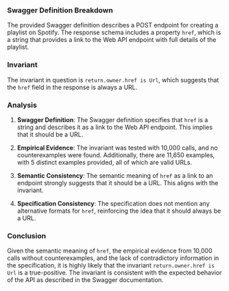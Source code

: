 ### Swagger Definition Breakdown
The provided Swagger definition describes a POST endpoint for creating a playlist on Spotify. The response schema includes a property `href`, which is a string that provides a link to the Web API endpoint with full details of the playlist.

### Invariant
The invariant in question is `return.owner.href is Url`, which suggests that the `href` field in the response is always a URL.

### Analysis
1. **Swagger Definition**: The Swagger definition specifies that `href` is a string and describes it as a link to the Web API endpoint. This implies that it should be a URL.

2. **Empirical Evidence**: The invariant was tested with 10,000 calls, and no counterexamples were found. Additionally, there are 11,650 examples, with 5 distinct examples provided, all of which are valid URLs.

3. **Semantic Consistency**: The semantic meaning of `href` as a link to an endpoint strongly suggests that it should be a URL. This aligns with the invariant.

4. **Specification Consistency**: The specification does not mention any alternative formats for `href`, reinforcing the idea that it should always be a URL.

### Conclusion
Given the semantic meaning of `href`, the empirical evidence from 10,000 calls without counterexamples, and the lack of contradictory information in the specification, it is highly likely that the invariant `return.owner.href is Url` is a true-positive. The invariant is consistent with the expected behavior of the API as described in the Swagger documentation.

